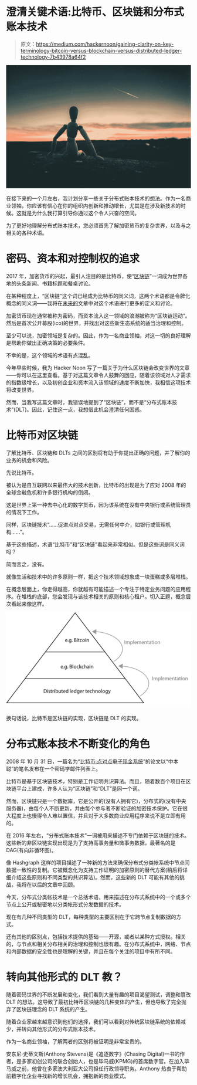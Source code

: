 # 澄清关键术语:比特币、区块链和分布式账本技术

> 原文：<https://medium.com/hackernoon/gaining-clarity-on-key-terminology-bitcoin-versus-blockchain-versus-distributed-ledger-technology-7b43978a64f2>

![](img/469b23840ed514e6c12bc87af14972dd.png)

在接下来的一个月左右，我计划分享一些关于分布式账本技术的想法。作为一名商业领袖，你应该有信心在你的组织内创新和推动增长，尤其是在涉及新技术的时候。这就是为什么我打算引导你通过这个令人兴奋的空间。

为了更好地理解分布式账本技术，您必须首先了解加密货币的复杂世界，以及与之相关的各种术语。

# 密码、资本和对控制权的追求

2017 年，加密货币的兴起，最引人注目的是比特币，使“[区块链](https://hackernoon.com/tagged/blockchain)”一词成为世界各地的头条新闻、书籍标题和餐桌讨论。

在某种程度上，“区块链”这个词已经成为比特币的同义词，这两个术语都是令牌化概念的同义词——我将在[未来的](https://hackernoon.com/tagged/future)文章中对这个术语进行更多的定义和讨论。

加密货币现在通常被称为密码，而资本流入这一领域的浪潮被称为“区块链运动”。然后是首次公开募股(ico)的世界，并找出对这些新生态系统的适当治理和控制。

至少可以说，加密领域是复杂的。因此，作为一名商业领袖，对这一切的良好理解是帮助你做出正确决策的必要条件。

不幸的是，这个领域的术语有点混乱。

今年早些时候，我为 Hacker Noon 写了一篇关于为什么区块链会改变世界的文章——你可以在这里查看。基于对这篇文章令人鼓舞的回应，随着该领域对人才需求的指数级增长，以及初创企业和资本流入该领域的速度不断加快，我相信这项技术将改变世界。

然而，当我写这篇文章时，我错误地提到了“区块链”，而不是“分布式账本技术”(DLT)。因此，记住这一点，我想借此机会澄清任何困惑。

# 比特币对区块链

了解比特币、区块链和 DLTs 之间的区别将有助于你提出正确的问题，并了解你的业务的机会和风险。

先说比特币。

被认为是自互联网以来最伟大的技术创新，比特币的出现是为了应对 2008 年的全球金融危机和许多银行机构的倒闭。

这是世界上第一种去中心化的数字货币，因为该系统在没有中央银行或系统管理员的情况下工作。

同样，区块链技术“……促进点对点交易，无需任何中介，如银行或管理机构……”。

基于这些描述，术语“比特币”和“区块链”看起来非常相似。但是这些词是同义词吗？

简而言之，没有。

就像生活和技术中的许多原则一样，把这个技术领域想象成一块蛋糕或多层堆栈。

在概念层面上，你走得越高，你就越有可能描述一个专注于特定业务问题的应用程序。在堆栈的底部，您会发现与该技术相关的原则和核心租户。切入正题，概念层次看起来像这样。

![](img/8e89dc6a360099dc8e4f72581fc89e5a.png)

换句话说，比特币是区块链的实现，区块链是 DLT 的实现。

# 分布式账本技术不断变化的角色

2008 年 10 月 31 日，一篇名为“[比特币:点对点电子现金系统](https://bitcoin.org/bitcoin.pdf)”的论文以“中本聪”的笔名发布在一个密码学邮件列表上。

比特币是基于区块链技术，特别是工作证明共识算法。而且，随着数百个项目在区块链平台上建成，许多人认为“区块链”和“DLT”是同一个词。

然而，区块链只是一个数据库，它是公开的(没有人拥有它)，分布式的(没有中央服务器)，由每个人不断更新，并由每个参与者不断验证的加密技术保护。它在很大程度上也慢得令人难以置信，并且对于大多数商业应用程序来说不是立即有用的。

在 2016 年左右，“分布式账本技术”一词被用来描述不专门依赖于区块链的技术。这些新的非区块链实现出现是为了支持高事务量和微事务数据，最著名的是 DAG(有向非循环图)。

像 Hashgraph 这样的项目描述了一种新的方法来确保分布式分类帐系统中节点间数据一致性的复制。它被概念化为支持工作证明的加密原则的替代方案(稍后将详细介绍这些原则和不同类型的共识算法)。然而，这些新的 DLT 可能有其他的挑战，我将在以后的文章中回顾。

今天，分布式分类帐技术是一个总括术语，用来描述在分布式系统中的一个或多个节点上公开或秘密地以分类帐形式分发数据的技术。

现在有几种不同类型的 DLT，每种类型的主要区别在于它跨节点复制数据的方式。

还有其他的区别点，包括技术提供的基础——开源，或者以某种方式授权。相关的，与节点和相关分布相关的治理和控制也很有趣。在分布式系统中，网络、节点和内部数据的安全性也是理解的关键，并且在每个关注的项目中有所不同。

# 转向其他形式的 DLT 教？

随着密码世界的不断发展和变化，我们看到大量有趣的项目渴望测试，调整和篡改 DLT 的想法。这导致了最初比特币区块链的几种变体的产生，但也导致了完全抛弃了区块链理念的 DLT 系统的产生。

随着企业家越来越意识到他们的选择，我们可以看到对传统区块链系统的依赖减少，并转向其他形式的分布式账本技术。

作为一名商业领袖，了解两者的区别将被证明是非常宝贵的。

安东尼·史蒂文斯(Anthony Stevens)是《追逐数字》(Chasing Digital)一书的作者，是多家初创公司的联合创始人，也是毕马威(KPMG)的首席数字官。在加入毕马威之前，他曾在多家澳大利亚大公司担任行政领导职务。Anthony 热衷于帮助前数字化企业寻找新的增长机会，拥抱新的商业模式。